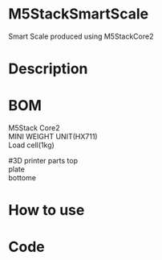 # M5StackSmartScale
Smart Scale produced using M5StackCore2

# Description

# BOM
M5Stack Core2  
MINI WEIGHT UNIT(HX711)  
Load cell(1kg)  

#3D printer parts
top  
plate  
bottome  


# How to use

# Code
